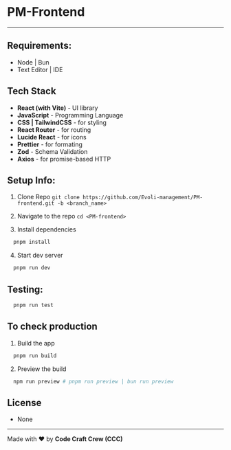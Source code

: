 # PM-Frontend

---

## Requirements:

- Node | Bun
- Text Editor | IDE

## Tech Stack

- **React (with Vite)** - UI library
- **JavaScript** - Programming Language
- **CSS | TailwindCSS** - for styling
- **React Router** - for routing
- **Lucide React** - for icons
- **Prettier** - for formating
- **Zod** - Schema Validation
- **Axios** - for promise-based HTTP

## Setup Info:

1. Clone Repo
   `git clone https://github.com/Evoli-management/PM-frontend.git -b <branch_name>`

2. Navigate to the repo
   `cd <PM-frontend>`

3. Install dependencies

```sh
  pnpm install
```

4. Start dev server

```sh
  pnpm run dev
```

## Testing:

```sh
  pnpm run test
```

## To check production

1. Build the app

```sh
  pnpm run build
```

2. Preview the build

```sh
  npm run preview # pnpm run preview | bun run preview
```

## License

- None

---

Made with ❤️ by **Code Craft Crew (CCC)**
